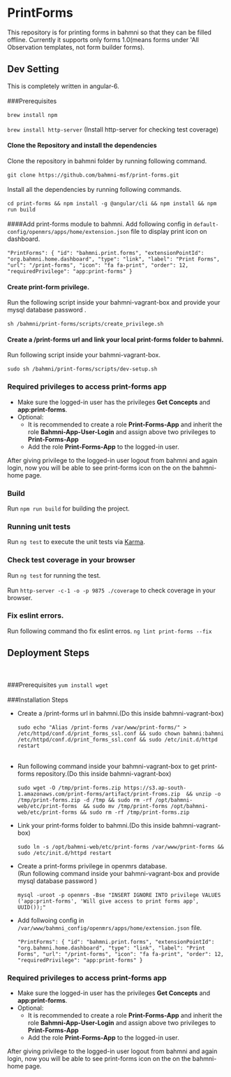 # PrintForms
This repository is for printing forms in bahmni so that they can be filled offline. Currently it supports only forms 1.0(means forms under 'All Observation templates, not form builder forms).
## Dev Setting
This is completely written in angular-6.<br><br>
###Prerequisites<br><br>
`brew install npm`<br><br>
`brew install http-server`  (Install http-server for checking test coverage)
#### Clone the Repository and install the dependencies
Clone the repository in bahmni folder by running following command.<br><br> 
`git clone https://github.com/bahmni-msf/print-forms.git`<br><br>
Install all the dependencies by running following commands.<br><br>
`cd print-forms && npm install -g @angular/cli && npm install && npm run build`
<br><br>
####Add print-forms module to bahmni.
Add following config in `default-config/openmrs/apps/home/extension.json` file to display print icon on dashboard.<br><br>
`"PrintForms": {
   "id": "bahmni.print.forms",
     "extensionPointId": "org.bahmni.home.dashboard",
     "type": "link",
     "label": "Print Forms",
     "url": "/print-forms",
     "icon": "fa fa-print",
     "order": 12,
     "requiredPrivilege": "app:print-forms"
 }`

#### Create print-form privilege.
Run the following script inside your bahmni-vagrant-box and provide your mysql database password .<br><br>
`sh /bahmni/print-forms/scripts/create_privilege.sh`

#### Create a /print-forms url and link your local print-forms folder to bahmni.
Run following script inside your bahmni-vagrant-box.<br><br>
`sudo sh /bahmni/print-forms/scripts/dev-setup.sh`

### Required privileges to access print-forms app
* Make sure the logged-in user has the privileges **Get Concepts** and **app:print-forms**.
* Optional:
  * It is recommended to create a role **Print-Forms-App** and inherit the role **Bahmni-App-User-Login** and assign above two privileges to **Print-Forms-App**
  * Add the role **Print-Forms-App** to the logged-in user.
  
After giving privilege to the logged-in user logout from bahmni and again login, now you will be able to see print-forms icon on the on the bahmni-home page.

### Build
Run `npm run build` for building the project.
### Running unit tests

Run `ng test` to execute the unit tests via [Karma](https://karma-runner.github.io).

### Check test coverage in your browser

Run `ng test` for running the test.<br><br>
Run `http-server -c-1 -o -p 9875 ./coverage` to check coverage in your browser.

### Fix eslint errors.
Run following command tho fix eslint erros.
`ng lint print-forms --fix`

## Deployment Steps
<br><br>
###Prerequisites
`yum install wget`
<br><br>
###Installation Steps

* Create a /print-forms url in bahmni.(Do this inside bahmni-vagrant-box)<br><br>
`sudo echo "Alias /print-forms /var/www/print-forms/" > /etc/httpd/conf.d/print_forms_ssl.conf && sudo chown bahmni:bahmni /etc/httpd/conf.d/print_forms_ssl.conf && sudo /etc/init.d/httpd restart`
<br><br>
* Run following command inside your bahmni-vagrant-box to get print-forms repository.(Do this inside bahmni-vagrant-box) <br><br>
`sudo wget -O /tmp/print-forms.zip https://s3.ap-south-1.amazonaws.com/print-forms/artifact/print-froms.zip 
&& unzip -o /tmp/print-forms.zip -d /tmp && sudo rm -rf /opt/bahmni-web/etc/print-forms 
&& sudo mv /tmp/print-forms /opt/bahmni-web/etc/print-forms && sudo rm -rf /tmp/print-forms.zip`

* Link your print-forms folder to bahmni.(Do this inside bahmni-vagrant-box)<br><br>
`sudo ln -s /opt/bahmni-web/etc/print-forms /var/www/print-forms && sudo /etc/init.d/httpd restart`

* Create a print-forms privilege in openmrs database.<br>
(Run following command inside your bahmni-vagrant-box and provide mysql database password ) <br><br>
`mysql -uroot -p openmrs -Bse "INSERT IGNORE INTO privilege VALUES ('app:print-forms', 'Will give access to print forms app', UUID());"`
* Add follwoing config in `/var/www/bahmni_config/openmrs/apps/home/extension.json` file.<br><br>
`"PrintForms": {
   "id": "bahmni.print.forms",
     "extensionPointId": "org.bahmni.home.dashboard",
     "type": "link",
     "label": "Print Forms",
     "url": "/print-forms",
     "icon": "fa fa-print",
     "order": 12,
     "requiredPrivilege": "app:print-forms"
 }`
### Required privileges to access print-forms app
* Make sure the logged-in user has the privileges **Get Concepts** and **app:print-forms**.
* Optional:
  * It is recommended to create a role **Print-Forms-App** and inherit the role **Bahmni-App-User-Login** and assign above two privileges to **Print-Forms-App**
  * Add the role **Print-Forms-App** to the logged-in user.
  
After giving privilege to the logged-in user logout from bahmni and again login, now you will be able to see print-forms icon on the on the bahmni-home page.


